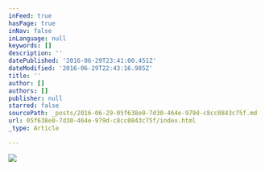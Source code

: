 ```yaml
---
inFeed: true
hasPage: true
inNav: false
inLanguage: null
keywords: []
description: ''
datePublished: '2016-06-29T23:41:00.451Z'
dateModified: '2016-06-29T22:43:16.985Z'
title: ''
author: []
authors: []
publisher: null
starred: false
sourcePath: _posts/2016-06-29-05f638e0-7d30-464e-979d-c8cc0843c75f.md
url: 05f638e0-7d30-464e-979d-c8cc0843c75f/index.html
_type: Article

---
```

![](https://the-grid-user-content.s3-us-west-2.amazonaws.com/a7a76f0f-5cb0-45b4-bf07-f64fa1beea98.jpg)